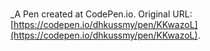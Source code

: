 # 
 _A Pen created at CodePen.io. Original URL: [https://codepen.io/dhkussmy/pen/KKwazoL](https://codepen.io/dhkussmy/pen/KKwazoL).

 